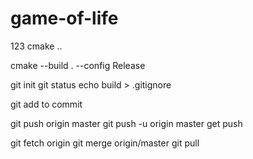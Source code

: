 # game-of-life
123
cmake ..

cmake --build . --config Release

git init git status echo build > .gitignore

git add to commit

git push origin master git push -u origin master get push

git fetch origin git merge origin/master git pull